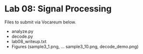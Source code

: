 # Lab 08: Signal Processing

Files to submit via Vocareum below. 
- analyze.py
- decode.py
- lab08_writeup.txt
- Figures (sample3_1.png, … sample3_10.png, decode_demo.png)
